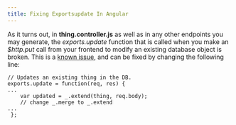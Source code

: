 ```yaml
---
title: Fixing Exportsupdate In Angular
---
```

As it turns out, in **thing.controller.js** as well as in any other endpoints you may generate, the _exports.update_ function that is called when you make an _$http.put_ call from your frontend to modify an existing database object is broken. This is a [known issue](https://github.com/DaftMonk/generator-angular-fullstack/issues/310), and can be fixed by changing the following line:

    // Updates an existing thing in the DB.
    exports.update = function(req, res) { 
    ...    
        var updated = _.extend(thing, req.body); 
        // change _.merge to _.extend
    ... 
     };